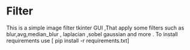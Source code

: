 # Filter
This is a simple image filter tkinter GUI ,That apply some filters such as blur,avg,median_blur , laplacian ,sobel gaussian and more .
To install requirements use [ pip install -r requirements.txt]
